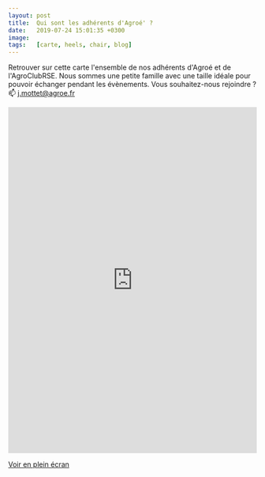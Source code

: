 ```yaml
---
layout: post
title:  Qui sont les adhérents d'Agroé' ?
date:   2019-07-24 15:01:35 +0300
image:
tags:   [carte, heels, chair, blog]
---
```



Retrouver sur cette carte l'ensemble de nos adhérents d'Agroé et de l'AgroClubRSE. Nous sommes une petite famille avec une taille idéale pour pouvoir échanger pendant les évènements. Vous souhaitez-nous rejoindre ?  :mailbox: j.mottet@agroe.fr

<iframe width="100%" height="700px" frameborder="0" allowfullscreen src="https://umap.openstreetmap.fr/fr/map/entreprises-de-lagroclubrse-2019_387574?scaleControl=false&miniMap=false&scrollWheelZoom=false&zoomControl=true&allowEdit=false&moreControl=true&searchControl=null&tilelayersControl=null&embedControl=null&datalayersControl=true&onLoadPanel=undefined&captionBar=false#8/50.438/3.426"></iframe><p><a href="https://umap.openstreetmap.fr/fr/map/entreprises-de-lagroclubrse-2019_387574">Voir en plein écran</a></p>


